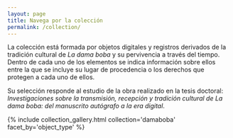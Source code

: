 ```yaml
---
layout: page
title: Navega por la colección
permalink: /collection/
---
```


La colección está formada por objetos digitales y registros derivados de la tradición cultural de _La dama boba_ y su pervivencia a través del tiempo. Dentro de cada uno de los elementos se indica información sobre ellos entre la que se incluye su lugar de procedencia o los derechos que protegen a cada uno de ellos.

Su selección responde al estudio de la obra realizado en la tesis doctoral: _Investigaciones sobre la transmisión, recepción y tradición cultural de La dama boba: del manuscrito autógrafo a la era digital_.


{% include collection_gallery.html collection='damaboba' facet_by='object_type' %}
